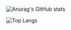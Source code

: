 
![Anurag's GitHub stats](https://github-readme-stats.vercel.app/api?username=sihua14&theme=merko&show_icons=true)

![Top Langs](https://github-readme-stats.vercel.app/api/top-langs/?username=sihua14&layout=compact&theme=merko)


